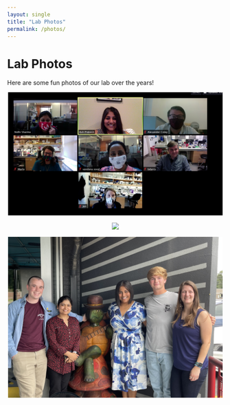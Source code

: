 ```yaml
---
layout: single
title: "Lab Photos"
permalink: /photos/
---
```


# Lab Photos

Here are some fun photos of our lab over the years!

<p align="center">
  <img src="/images/LabZoomPic.png" width="500px">
</p>

<p align="center">
  <img src="/images/MG_0746.heic" width="500px">
</p>

<p align="center">
  <img src="/images/IMG_3290.jpg" width="500px">
</p>

